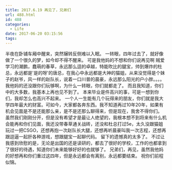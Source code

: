 ```yaml
---
title: 2017.6.19 再见了，兄弟们
url: 488.html
id: 488
categories:
  - Life
date: 2017-06-20 03:15:56
tags:
---
```


半夜在卧铺车厢中醒来，突然辗转反侧难以入眠。 一转眼，四年过去了，就好像做了一个很久的梦，如今却不得不醒来。 可是我他妈的不想和你们说再见啊 贼爱学习的潮鹏，蠢萌的春草，永远那么逗的卓越，特能吹比的腿宝，帅到爆炸的杜总，永远都是'是的呀'的唐总，在我心中永远都是大神的猫姐，从来没觉得是个妹子的赵爷，风一样的赵队长，说着一口川普的晨豪，永远那么阳光的户小胖。。。。我他妈的还没跟你们玩够啊，为什么一转眼，你们就都走了。 而且我知道，你们中的大多数，我基本上再也见不到了。 本来毕业是件高兴的事，可是一想到你们，我却怎么也高兴不起来。 一个人一生能有几个玩得来的朋友，你们就是我大学四年最大的财富。可如今，大家都各奔东西。我不知道再过10年20年，如果有机会见面是不是还能那么亲，是不是还那么聊得来，但是现在，我舍不得你们。 虽然我们刚刚分开，但是没有希望才是最让人绝望的，我根本想不到将来有什么机会能再和你们见面，我还没带春草通关战砖，还没和杜总打过5e，太久没跟猫姐玩过一把CSGO，还想再抱一次赵队长大腿，还想再听晨豪叫我一次志程，还想再跟逗逼一起肝各种游戏，想跟腿宝一起聊代码。 留下的遗憾真的太多了。 不过让我感到欣慰的是，无论是出国的还是读研的，都去了很好的学校，工作的也都拿到了很好的待遇，知道你们未来能够好好的也就够了。 兄弟们，再见，虽然我他妈的好想再和你们重过这四年，但是永远都会有离别，永远都要结束。 祝你们前程似锦。
